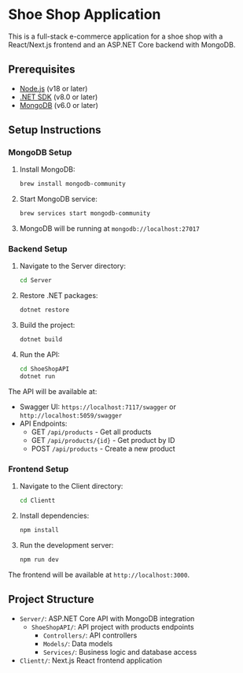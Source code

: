 # Shoe Shop Application

This is a full-stack e-commerce application for a shoe shop with a React/Next.js frontend and an ASP.NET Core backend with MongoDB.

## Prerequisites

- [Node.js](https://nodejs.org/) (v18 or later)
- [.NET SDK](https://dotnet.microsoft.com/download) (v8.0 or later)
- [MongoDB](https://www.mongodb.com/try/download/community) (v6.0 or later)

## Setup Instructions

### MongoDB Setup

1. Install MongoDB:
   ```bash
   brew install mongodb-community
   ```

2. Start MongoDB service:
   ```bash
   brew services start mongodb-community
   ```

3. MongoDB will be running at `mongodb://localhost:27017`

### Backend Setup

1. Navigate to the Server directory:
   ```bash
   cd Server
   ```

2. Restore .NET packages:
   ```bash
   dotnet restore
   ```

3. Build the project:
   ```bash
   dotnet build
   ```

4. Run the API:
   ```bash
   cd ShoeShopAPI
   dotnet run
   ```

The API will be available at:
- Swagger UI: `https://localhost:7117/swagger` or `http://localhost:5059/swagger` 
- API Endpoints:
  - GET `/api/products` - Get all products
  - GET `/api/products/{id}` - Get product by ID
  - POST `/api/products` - Create a new product

### Frontend Setup

1. Navigate to the Client directory:
   ```bash
   cd Clientt
   ```

2. Install dependencies:
   ```bash
   npm install
   ```

3. Run the development server:
   ```bash
   npm run dev
   ```

The frontend will be available at `http://localhost:3000`.

## Project Structure

- `Server/`: ASP.NET Core API with MongoDB integration
  - `ShoeShopAPI/`: API project with products endpoints
    - `Controllers/`: API controllers
    - `Models/`: Data models
    - `Services/`: Business logic and database access
- `Clientt/`: Next.js React frontend application 
